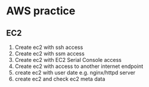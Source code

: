 # AWS practice

## EC2

1. Create ec2 with ssh access
2. Create ec2 with ssm access
3. Create ec2 with EC2 Serial Console access
4. Create ec2 with access to another internet endpoint
5. create ec2 with user date e.g. nginx/httpd server
6. create ec2 and check ec2 meta data
